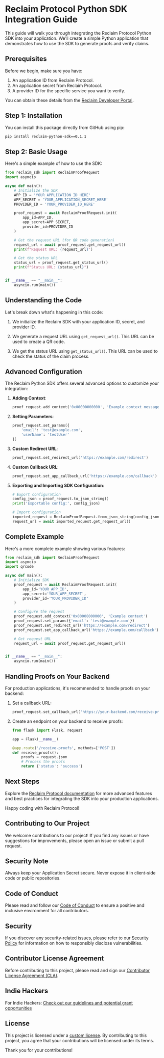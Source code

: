 # Reclaim Protocol Python SDK Integration Guide

This guide will walk you through integrating the Reclaim Protocol Python SDK into your application. We'll create a simple Python application that demonstrates how to use the SDK to generate proofs and verify claims.

## Prerequisites

Before we begin, make sure you have:

1. An application ID from Reclaim Protocol.
2. An application secret from Reclaim Protocol.
3. A provider ID for the specific service you want to verify.

You can obtain these details from the [Reclaim Developer Portal](https://dev.reclaimprotocol.org/).

## Step 1: Installation

You can install this package directly from GitHub using pip:

```bash
pip install reclaim-python-sdk==0.1.1
```

## Step 2: Basic Usage

Here's a simple example of how to use the SDK:

```python
from reclaim_sdk import ReclaimProofRequest
import asyncio

async def main():
    # Initialize the SDK
    APP_ID = 'YOUR_APPLICATION_ID_HERE'
    APP_SECRET = 'YOUR_APPLICATION_SECRET_HERE'
    PROVIDER_ID = 'YOUR_PROVIDER_ID_HERE'

    proof_request = await ReclaimProofRequest.init(
        app_id=APP_ID,
        app_secret=APP_SECRET,
        provider_id=PROVIDER_ID
    )

    # Get the request URL (for QR code generation)
    request_url = await proof_request.get_request_url()
    print(f"Request URL: {request_url}")

    # Get the status URL
    status_url = proof_request.get_status_url()
    print(f"Status URL: {status_url}")


if __name__ == "__main__":
    asyncio.run(main())
```

## Understanding the Code

Let's break down what's happening in this code:

1. We initialize the Reclaim SDK with your application ID, secret, and provider ID.

2. We generate a request URL using `get_request_url()`. This URL can be used to create a QR code.

3. We get the status URL using `get_status_url()`. This URL can be used to check the status of the claim process.


## Advanced Configuration

The Reclaim Python SDK offers several advanced options to customize your integration:

1. **Adding Context**:

   ```python
   proof_request.add_context('0x00000000000', 'Example context message')
   ```

2. **Setting Parameters**:

   ```python
   proof_request.set_params({
       'email': 'test@example.com',
       'userName': 'testUser'
   })
   ```

3. **Custom Redirect URL**:

   ```python
   proof_request.set_redirect_url('https://example.com/redirect')
   ```

4. **Custom Callback URL**:

   ```python
   proof_request.set_app_callback_url('https://example.com/callback')
   ```

5. **Exporting and Importing SDK Configuration**:

   ```python
   # Export configuration
   config_json = proof_request.to_json_string()
   print('Exportable config:', config_json)
   
   # Import configuration
   imported_request = ReclaimProofRequest.from_json_string(config_json)
   request_url = await imported_request.get_request_url()
   ```

## Complete Example

Here's a more complete example showing various features:

```python
from reclaim_sdk import ReclaimProofRequest
import asyncio
import qrcode

async def main():
    # Initialize SDK
    proof_request = await ReclaimProofRequest.init(
        app_id='YOUR_APP_ID',
        app_secret='YOUR_APP_SECRET',
        provider_id='YOUR_PROVIDER_ID'
    )

    # Configure the request
    proof_request.add_context('0x00000000000', 'Example context')
    proof_request.set_params({'email': 'test@example.com'})
    proof_request.set_redirect_url('https://example.com/redirect')
    proof_request.set_app_callback_url('https://example.com/callback')

    # Get request URL
    request_url = await proof_request.get_request_url()


if __name__ == "__main__":
    asyncio.run(main())
```

## Handling Proofs on Your Backend

For production applications, it's recommended to handle proofs on your backend:

1. Set a callback URL:

   ```python
   proof_request.set_callback_url('https://your-backend.com/receive-proofs')
   ```

2. Create an endpoint on your backend to receive proofs:

   ```python
   from flask import Flask, request
   
   app = Flask(__name__)
   
   @app.route('/receive-proofs', methods=['POST'])
   def receive_proofs():
       proofs = request.json
       # Process the proofs
       return {'status': 'success'}
   ```

## Next Steps

Explore the [Reclaim Protocol documentation](https://docs.reclaimprotocol.org/) for more advanced features and best practices for integrating the SDK into your production applications.

Happy coding with Reclaim Protocol!

## Contributing to Our Project

We welcome contributions to our project! If you find any issues or have suggestions for improvements, please open an issue or submit a pull request.

## Security Note

Always keep your Application Secret secure. Never expose it in client-side code or public repositories.

## Code of Conduct

Please read and follow our [Code of Conduct](https://github.com/reclaimprotocol/.github/blob/main/Code-of-Conduct.md) to ensure a positive and inclusive environment for all contributors.

## Security

If you discover any security-related issues, please refer to our [Security Policy](https://github.com/reclaimprotocol/.github/blob/main/SECURITY.md) for information on how to responsibly disclose vulnerabilities.

## Contributor License Agreement

Before contributing to this project, please read and sign our [Contributor License Agreement (CLA)](https://github.com/reclaimprotocol/.github/blob/main/CLA.md).

## Indie Hackers

For Indie Hackers: [Check out our guidelines and potential grant opportunities](https://github.com/reclaimprotocol/.github/blob/main/Indie-Hackers.md)

## License

This project is licensed under a [custom license](https://github.com/reclaimprotocol/.github/blob/main/LICENSE). By contributing to this project, you agree that your contributions will be licensed under its terms.

Thank you for your contributions!
